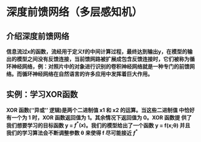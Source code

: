 # 深度前馈网络（多层感知机）
## 介绍深度前馈网络
**信息流过x的函数，流经用于定义f的中间计算过程，最终达到输出y，在模型的输出的模型之间没有反馈连接，当前馈网路被扩展成包含反馈连接时，它们被称为循环神经网络，例：对照片中的对象进行识别的卷积神经网络就是一种专门的前馈网络。而循环神经网络在自然语言的许多应用中发挥着巨大作用。**  
## 实例：学习XOR函数
**XOR 函数(‘‘异或’’ 逻辑)是两个二进制值 x1 和 x2 的运算。当这些二进制值 中恰好有一个为 1 时，XOR 函数返回值为 1。其余情况下返回值为 0。XOR 函数提 供了我们想要学习的目标函数 y = $f^{*}(x)$。我们的模型给出了一个函数 y = f(x;θ) 并且我们的学习算法会不断调整参数 θ 来使得 f 尽可能接近**
**$f^{*}$**

